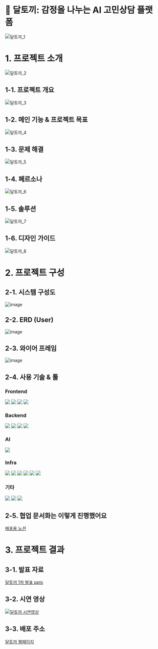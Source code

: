 # 🌙 달토끼: 감정을 나누는 AI 고민상담 플랫폼
![달토끼_1](https://github.com/user-attachments/assets/393e407c-ec04-4c70-9fc3-f10a4c8b2f6e)

# 1. 프로젝트 소개
![달토끼_2](https://github.com/user-attachments/assets/b2369cfb-5a45-43ca-b513-bdd865be2268)

## 1-1. 프로젝트 개요
![달토끼_3](https://github.com/user-attachments/assets/0fd2d9ff-3c61-47fc-8ad5-524ebf86f154)

## 1-2. 메인 기능 & 프로젝트 목표
![달토끼_4](https://github.com/user-attachments/assets/a2dc5574-494b-4765-a231-3419aba466a6)

## 1-3. 문제 해결
![달토끼_5](https://github.com/user-attachments/assets/67c561ae-73cf-4206-8f2a-623c9c5c892b)

## 1-4. 페르소나
![달토끼_6](https://github.com/user-attachments/assets/2312166c-afe4-44b1-a4c8-8301d2306c4f)

## 1-5. 솔루션
![달토끼_7](https://github.com/user-attachments/assets/36feaa53-c7ba-4e89-928f-3df76a17e293)

## 1-6. 디자인 가이드
![달토끼_8](https://github.com/user-attachments/assets/02b9c4c3-b08c-42d4-94de-f386c3149122)

# 2. 프로젝트 구성

## 2-1. 시스템 구성도
![image](https://github.com/user-attachments/assets/83e71f45-d8f9-469b-a7d9-0d61737fe2a7)

## 2-2. ERD (User)
![image](https://github.com/user-attachments/assets/c0eefc3d-ff8d-4281-a088-db87b2a2d545)

## 2-3. 와이어 프레임
![image](https://github.com/user-attachments/assets/86491a6a-0e71-4df1-813b-b7a10baff90a)

## 2-4. 사용 기술 & 툴
### Frontend
<img src="https://img.shields.io/badge/React-20232A?style=for-the-badge&logo=react&logoColor=61DAFB"/> <img src="https://img.shields.io/badge/TypeScript-3178C6?style=for-the-badge&logo=typescript&logoColor=white"/> <img src="https://img.shields.io/badge/Zustand-000000?style=for-the-badge&logo=Zustand&logoColor=white"/> <img src="https://img.shields.io/badge/TailwindCSS-06B6D4?style=for-the-badge&logo=tailwindcss&logoColor=white"/>

### Backend
<img src="https://img.shields.io/badge/Spring_Boot-6DB33F?style=for-the-badge&logo=springboot&logoColor=white"/> <img src="https://img.shields.io/badge/Spring_JPA-007396?style=for-the-badge&logo=spring&logoColor=white"/> <img src="https://img.shields.io/badge/Spring_Security-6DB33F?style=for-the-badge&logo=springsecurity&logoColor=white"/> <img src="https://img.shields.io/badge/MySQL-4479A1?style=for-the-badge&logo=mysql&logoColor=white"/>

### AI
<img src="https://img.shields.io/badge/GPT_API-412991?style=for-the-badge&logo=openai&logoColor=white"/>

### Infra
<img src="https://img.shields.io/badge/AWS_EC2-FF9900?style=for-the-badge&logo=amazon-ec2&logoColor=white"/> <img src="https://img.shields.io/badge/AWS_S3-569A31?style=for-the-badge&logo=amazon-s3&logoColor=white"/> <img src="https://img.shields.io/badge/AWS_RDS-527FFF?style=for-the-badge&logo=amazon-rds&logoColor=white"/> <img src="https://img.shields.io/badge/GitHub_Actions-2088FF?style=for-the-badge&logo=github-actions&logoColor=white"/> <img src="https://img.shields.io/badge/Docker-2496ED?style=for-the-badge&logo=docker&logoColor=white"/> <img src="https://img.shields.io/badge/Vercel-000000?style=for-the-badge&logo=vercel&logoColor=white"/>

### 기타
<img src="https://img.shields.io/badge/Swagger-85EA2D?style=for-the-badge&logo=swagger&logoColor=black"/> <img src="https://img.shields.io/badge/ESLint-4B32C3?style=for-the-badge&logo=eslint&logoColor=white"/> <img src="https://img.shields.io/badge/Prettier-F7B93E?style=for-the-badge&logo=prettier&logoColor=black"/>  

## 2-5. 협업 문서화는 이렇게 진행했어요
[배포용 노션](https://perfect-bluebell-116.notion.site/20ed9e93521a8072841ddea8c639f8cc)
# 3. 프로젝트 결과

## 3-1. 발표 자료
[달토끼 1차 발표 pptx](https://github.com/user-attachments/files/20680874/MoonRabbit.pptx)

## 3-2. 시연 영상
[![달토끼 시연영상](https://img.youtube.com/vi/V1JnOPhk9ZY/0.jpg)](https://www.youtube.com/watch?v=V1JnOPhk9ZY)

## 3-3. 배포 주소
[달토끼 웹페이지](moonrabbit-web.kro.kr/)
